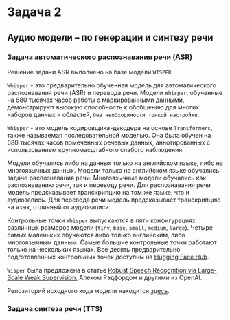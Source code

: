 # Задача 2
## Аудио модели – по генерации и синтезу речи
### Задача автоматического распознавания речи (ASR)
Решение задачи ASR выполнено на базе модели `WISPER`

`Whisper` - это предварительно обученная модель для автоматического распознавания речи (ASR) и перевода речи. Модели `Whisper`, обученные на 680 тысячах часов работы с маркированными данными, демонстрируют высокую способность к обобщению для многих наборов данных и областей, `без необходимости тонкой настройки`.

`Whisper` - это модель кодировщика-декодера на основе `Transformers`, также называемая последовательной моделью. Она была обучен на 680 тысячах часов помеченных речевых данных, аннотированных с использованием крупномасштабного слабого наблюдения.

Модели обучались либо на данных только на английском языке, либо на многоязычных данных. Модели только на английском языке обучались задаче распознавания речи. Многоязычные модели обучались как распознаванию речи, так и переводу речи. Для распознавания речи модель предсказывает транскрипцию на том же языке, что и аудиозапись. Для перевода речи модель предсказывает транскрипцию на язык, отличный от аудиозаписи.

Контрольные точки `Whisper` выпускаются в пяти конфигурациях различных размеров модели (`tiny`, `base`, `small`, `medium`, `large`). Четыре самых маленьких обучаются либо только английским, либо многоязычным данным. Самые большие контрольные точки работают только на нескольких языках. Все десять предварительно подготовленных контрольных точек доступны на [Hugging Face Hub](https://github.com/openai/whisper).

`Wisper` была предложена в статье [Robust Speech Recognition via Large-Scale Weak Supervision:](https://arxiv.org/abs/2212.04356) Алеком Рэдфордом и другими из OpenAI.

Репозиторий исходного кода модели находится [здесь](https://github.com/openai/whisper). 

### Задача синтеза речи (TTS)
